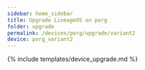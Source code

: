 ```yaml
---
sidebar: home_sidebar
title: Upgrade LineageOS on porg
folder: upgrade
permalink: /devices/porg/upgrade/variant2
device: porg_variant2
---
```

{% include templates/device_upgrade.md %}
